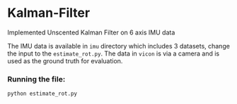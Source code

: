 # Kalman-Filter
Implemented Unscented Kalman Filter on 6 axis IMU data

The IMU data is available in `imu` directory which includes 3 datasets, change the input to the `estimate_rot.py`. 
The data in `vicon` is via a camera and is used as the ground truth for evaluation.

### Running the file:
```
python estimate_rot.py
```
 
